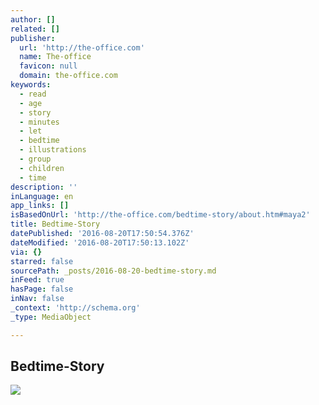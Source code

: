 ```yaml
---
author: []
related: []
publisher:
  url: 'http://the-office.com'
  name: The-office
  favicon: null
  domain: the-office.com
keywords:
  - read
  - age
  - story
  - minutes
  - let
  - bedtime
  - illustrations
  - group
  - children
  - time
description: ''
inLanguage: en
app_links: []
isBasedOnUrl: 'http://the-office.com/bedtime-story/about.htm#maya2'
title: Bedtime-Story
datePublished: '2016-08-20T17:50:54.376Z'
dateModified: '2016-08-20T17:50:13.102Z'
via: {}
starred: false
sourcePath: _posts/2016-08-20-bedtime-story.md
inFeed: true
hasPage: false
inNav: false
_context: 'http://schema.org'
_type: MediaObject

---
```

<article style=""><h1>Bedtime-Story</h1><img src="http://the-office.com/bedtime-story/isadora2a.gif" /></article>
